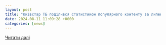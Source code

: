 ```yaml
---
layout: post
title: "Київстар ТБ поділився статистикою популярного контенту за липень"
date: 2024-08-11 11:09:28 +0000
categories: [news]
---
```


[Читати далі](https://babel.ua/news/109748-u-lipni-glyadachi-kijivstar-tb-prisvyatili-olimpiadi-26-milyoniv-hvilin-shcho-divilis-na-platformi)
